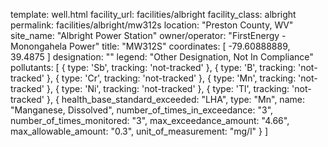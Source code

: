 template: well.html
facility_url: facilities/albright
facility_class: albright
permalink: facilities/albright/mw312s
location: "Preston County, WV"
site_name: "Albright Power Station"
owner/operator: "FirstEnergy - Monongahela Power"
title: "MW312S"
coordinates: [
  -79.60888889,
  39.4875
]
designation: ""
legend: "Other Designation, Not In Compliance"
pollutants: [
  {
  type: 'Sb',
  tracking: 'not-tracked'
  },
  {
  type: 'B',
  tracking: 'not-tracked'
  },
  {
  type: 'Cr',
  tracking: 'not-tracked'
  },
  {
  type: 'Mn',
  tracking: 'not-tracked'
  },
  {
  type: 'Ni',
  tracking: 'not-tracked'
  },
  {
  type: 'Tl',
  tracking: 'not-tracked'
  },
  {
  health_base_standard_exceeded: "LHA",
  type: "Mn",
  name: "Manganese, Dissolved",
  number_of_times_in_exceedance: "3",
  number_of_times_monitored: "3",
  max_exceedance_amount: "4.66",
  max_allowable_amount: "0.3",
  unit_of_measurement: "mg/l"
  }
]




